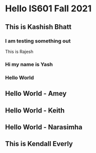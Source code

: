 # Hello IS601 Fall 2021
## This is Kashish Bhatt 
### I am testing something out 
This is Rajesh
### Hi my name is Yash
### Hello World
## Hello World - Amey
## Hello World - Keith
## Hello World - Narasimha
## This is Kendall Everly
